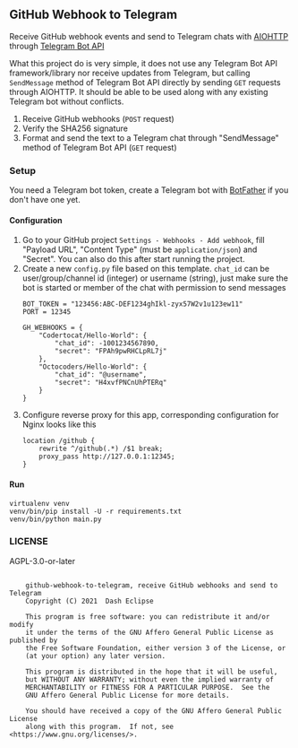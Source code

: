 ## GitHub Webhook to Telegram

Receive GitHub webhook events and send to Telegram chats
with [AIOHTTP](https://github.com/aio-libs/aiohttp)
through [Telegram Bot API](https://core.telegram.org/bots/api#sendmessage)

What this project do is very simple, it does not use any Telegram Bot API
framework/library nor receive updates from Telegram, but calling `SendMessage`
method of Telegram Bot API directly by sending `GET` requests through AIOHTTP.
It should be able to be used along with any existing Telegram bot without
conflicts.

1. Receive GitHub webhooks (`POST` request)
2. Verify the SHA256 signature
3. Format and send the text to a Telegram chat through "SendMessage" method of
   Telegram Bot API (`GET` request)

### Setup

You need a Telegram bot token, create a Telegram bot with
[BotFather](https://t.me/BotFather) if you don't have one yet.

#### Configuration

1. Go to your GitHub project `Settings - Webhooks - Add webhook`, fill "Payload
   URL", "Content Type" (must be `application/json`) and "Secret". You can also
   do this after start running the project.
2. Create a new `config.py` file based on this template. `chat_id` can be
   user/group/channel id (integer) or username (string), just make sure the bot
   is started or member of the chat with permission to send messages
   ```
   BOT_TOKEN = "123456:ABC-DEF1234ghIkl-zyx57W2v1u123ew11"
   PORT = 12345

   GH_WEBHOOKS = {
       "Codertocat/Hello-World": {
           "chat_id": -1001234567890,
           "secret": "FPAh9pwRHCLpRL7j"
       },
       "Octocoders/Hello-World": {
           "chat_id": "@username",
           "secret": "H4xvfPNCnUhPTERq"
       }
   }
   ```
3. Configure reverse proxy for this app, corresponding configuration for Nginx
   looks like this
   ```
   location /github {
       rewrite ^/github(.*) /$1 break;
       proxy_pass http://127.0.0.1:12345;
   }
   ```

#### Run

```
virtualenv venv
venv/bin/pip install -U -r requirements.txt
venv/bin/python main.py
```

### LICENSE

AGPL-3.0-or-later

```

    github-webhook-to-telegram, receive GitHub webhooks and send to Telegram
    Copyright (C) 2021  Dash Eclipse

    This program is free software: you can redistribute it and/or modify
    it under the terms of the GNU Affero General Public License as published by
    the Free Software Foundation, either version 3 of the License, or
    (at your option) any later version.

    This program is distributed in the hope that it will be useful,
    but WITHOUT ANY WARRANTY; without even the implied warranty of
    MERCHANTABILITY or FITNESS FOR A PARTICULAR PURPOSE.  See the
    GNU Affero General Public License for more details.

    You should have received a copy of the GNU Affero General Public License
    along with this program.  If not, see <https://www.gnu.org/licenses/>.

```
